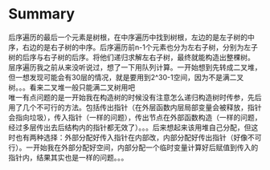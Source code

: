 # Summary
后序遍历的最后一个元素是树根，在中序遍历中找到树根，左边的是左子树的中序，右边的是右子树的中序。后序遍历前n-1个元素也分为左右子树，分别为左子树的后序与右子树的后序。将他们递归求解左右子树，最终就能构造出整棵树。  
层序遍历我之前从来没听说过，想了一下用队列计算。一开始想到先转成二叉堆，但一想发现可能会有30层的情况，就是要用到2^30-1空间，因为不是满二叉树。。。看来二叉堆一般只能满二叉树用吧  
唯一有点问题的是一开始我在构造树的时候没有注意怎么递归构造树时传参，先后用了几个不可行的方法。包括传出指针（在外层函数内层局部变量会被释放，指针会指向垃圾），传入指针（一样的问题），传出节点在外部函数构造（一样的问题，经过多层传出去后结构内的指针都无效了）。。。后来想起来该用堆自己分配，但这时也有两种选择：外部分配好传入指针在内部改，内部分配好传出指针（好像不可行）。一开始我在外部分配好空间，内部分配一个临时变量计算好后赋值到传入的指针内，结果其实也是一样的问题。。。
